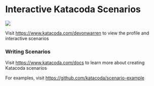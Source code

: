 # Interactive Katacoda Scenarios

[![](http://shields.katacoda.com/katacoda/devonwarren/count.svg)](https://www.katacoda.com/devonwarren "Get your profile on Katacoda.com")

Visit https://www.katacoda.com/devonwarren to view the profile and interactive scenarios

### Writing Scenarios
Visit https://www.katacoda.com/docs to learn more about creating Katacoda scenarios

For examples, visit https://github.com/katacoda/scenario-example
